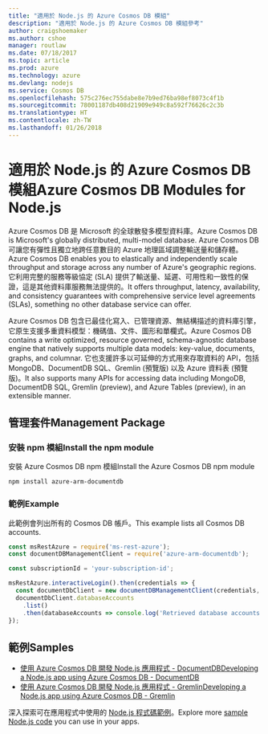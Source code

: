 ```yaml
---
title: "適用於 Node.js 的 Azure Cosmos DB 模組"
description: "適用於 Node.js 的 Azure Cosmos DB 模組參考"
author: craigshoemaker
ms.author: cshoe
manager: routlaw
ms.date: 07/18/2017
ms.topic: article
ms.prod: azure
ms.technology: azure
ms.devlang: nodejs
ms.service: Cosmos DB
ms.openlocfilehash: 575c276ec755dabe8e7b9ed76ba98ef8073c4f1b
ms.sourcegitcommit: 78001187db408d21909e949c8a592f76626c2c3b
ms.translationtype: HT
ms.contentlocale: zh-TW
ms.lasthandoff: 01/26/2018
---
```

# <a name="azure-cosmos-db-modules-for-nodejs"></a><span data-ttu-id="b34de-103">適用於 Node.js 的 Azure Cosmos DB 模組</span><span class="sxs-lookup"><span data-stu-id="b34de-103">Azure Cosmos DB Modules for Node.js</span></span>

<span data-ttu-id="b34de-104">Azure Cosmos DB 是 Microsoft 的全球散發多模型資料庫。</span><span class="sxs-lookup"><span data-stu-id="b34de-104">Azure Cosmos DB is Microsoft's globally distributed, multi-model database.</span></span> <span data-ttu-id="b34de-105">Azure Cosmos DB 可讓您有彈性且獨立地跨任意數目的 Azure 地理區域調整輸送量和儲存體。</span><span class="sxs-lookup"><span data-stu-id="b34de-105">Azure Cosmos DB enables you to elastically and independently scale throughput and storage across any number of Azure's geographic regions.</span></span> <span data-ttu-id="b34de-106">它利用完整的服務等級協定 (SLA) 提供了輸送量、延遲、可用性和一致性的保證，這是其他資料庫服務無法提供的。</span><span class="sxs-lookup"><span data-stu-id="b34de-106">It offers throughput, latency, availability, and consistency guarantees with comprehensive service level agreements (SLAs), something no other database service can offer.</span></span>

<span data-ttu-id="b34de-107">Azure Cosmos DB 包含已最佳化寫入、已管理資源、無結構描述的資料庫引擎，它原生支援多重資料模型：機碼值、文件、圖形和單欄式。</span><span class="sxs-lookup"><span data-stu-id="b34de-107">Azure Cosmos DB contains a write optimized, resource governed, schema-agnostic database engine that natively supports multiple data models: key-value, documents, graphs, and columnar.</span></span> <span data-ttu-id="b34de-108">它也支援許多以可延伸的方式用來存取資料的 API，包括 MongoDB、DocumentDB SQL、Gremlin (預覽版) 以及 Azure 資料表 (預覽版)。</span><span class="sxs-lookup"><span data-stu-id="b34de-108">It also supports many APIs for accessing data including MongoDB, DocumentDB SQL, Gremlin (preview), and Azure Tables (preview), in an extensible manner.</span></span>

## <a name="management-package"></a><span data-ttu-id="b34de-109">管理套件</span><span class="sxs-lookup"><span data-stu-id="b34de-109">Management Package</span></span>

### <a name="install-the-npm-module"></a><span data-ttu-id="b34de-110">安裝 npm 模組</span><span class="sxs-lookup"><span data-stu-id="b34de-110">Install the npm module</span></span> 

<span data-ttu-id="b34de-111">安裝 Azure Cosmos DB npm 模組</span><span class="sxs-lookup"><span data-stu-id="b34de-111">Install the Azure Cosmos DB npm module</span></span>

```bash
npm install azure-arm-documentdb
```

### <a name="example"></a><span data-ttu-id="b34de-112">範例</span><span class="sxs-lookup"><span data-stu-id="b34de-112">Example</span></span>

<span data-ttu-id="b34de-113">此範例會列出所有的 Cosmos DB 帳戶。</span><span class="sxs-lookup"><span data-stu-id="b34de-113">This example lists all Cosmos DB accounts.</span></span>

```javascript
const msRestAzure = require('ms-rest-azure');
const documentDBManagementClient = require('azure-arm-documentdb');

const subscriptionId = 'your-subscription-id';

msRestAzure.interactiveLogin().then(credentials => {
  const documentDbClient = new documentDBManagementClient(credentials, subscriptionId);
  documentDbClient.databaseAccounts
    .list()
    .then(databaseAccounts => console.log('Retrieved database accounts: ', databaseAccounts));
});
```

## <a name="samples"></a><span data-ttu-id="b34de-114">範例</span><span class="sxs-lookup"><span data-stu-id="b34de-114">Samples</span></span>

* [<span data-ttu-id="b34de-115">使用 Azure Cosmos DB 開發 Node.js 應用程式 - DocumentDB</span><span class="sxs-lookup"><span data-stu-id="b34de-115">Developing a Node.js app using Azure Cosmos DB - DocumentDB</span></span>](https://azure.microsoft.com/resources/samples/azure-cosmos-db-documentdb-nodejs-getting-started/)
* [<span data-ttu-id="b34de-116">使用 Azure Cosmos DB 開發 Node.js 應用程式 - Gremlin</span><span class="sxs-lookup"><span data-stu-id="b34de-116">Developing a Node.js app using Azure Cosmos DB - Gremlin</span></span>](https://azure.microsoft.com/resources/samples/azure-cosmos-db-graph-nodejs-getting-started/)

<span data-ttu-id="b34de-117">深入探索可在應用程式中使用的 [Node.js 程式碼範例](https://azure.microsoft.com/resources/samples/?platform=nodejs)。</span><span class="sxs-lookup"><span data-stu-id="b34de-117">Explore more [sample Node.js code](https://azure.microsoft.com/resources/samples/?platform=nodejs) you can use in your apps.</span></span>
